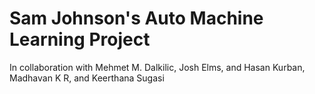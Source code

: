 # Sam Johnson's Auto Machine Learning Project
In collaboration with Mehmet M. Dalkilic, Josh Elms, and Hasan Kurban, Madhavan K R, and Keerthana Sugasi
